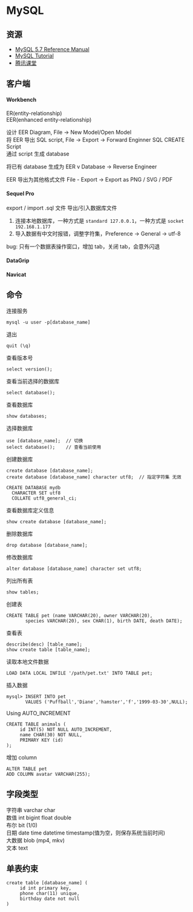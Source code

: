 # MySQL

## 资源

- [MySQL 5.7 Reference Manual](https://dev.mysql.com/doc/refman/5.7/en/)
- [MySQL Tutorial](http://www.mysqltutorial.org/)
- [腾讯课堂](https://ke.qq.com/course/431451?term_id=100515157&taid=3746143490446683)

## 客户端

#### Workbench

ER(entity-relationship)  
EER(enhanced entity-relationship)

设计 EER Diagram, File -> New Model/Open Model  
将 EER 导出 SQL script, File -> Export -> Forward Enginner SQL CREATE Script  
通过 script 生成 database

将已有 database 生成为 EER v
Database -> Reverse Engineer

EER 导出为其他格式文件 File - Export -> Export as PNG / SVG / PDF

#### Sequel Pro

export / import .sql 文件 导出/引入数据库文件

1. 连接本地数据库，一种方式是 `standard 127.0.0.1`，一种方式是 `socket 192.168.1.177`
2. 导入数据有中文时报错，调整字符集，Preference -> General -> utf-8

bug: 只有一个数据表操作窗口，增加 tab，关闭 tab，会意外闪退

#### DataGrip

#### Navicat

## 命令

连接服务

```
mysql -u user -p[database_name]
```

退出

```
quit (\q)
```

查看版本号

```
select version();
```

查看当前选择的数据库

```
select database();
```

查看数据库

```
show databases;
```

选择数据库

```
use [database_name];  // 切换
select database();    // 查看当前使用
```

创建数据库

```
create database [database_name];
create database [database_name] character utf8;  // 指定字符集 无效

CREATE DATABASE mydb
  CHARACTER SET utf8
  COLLATE utf8_general_ci;
```

查看数据库定义信息

```
show create database [database_name];
```

删除数据库

```
drop database [database_name];
```

修改数据库

```
alter database [database_name] character set utf8;
```

列出所有表

```
show tables;
```

创建表

```
CREATE TABLE pet (name VARCHAR(20), owner VARCHAR(20),
       species VARCHAR(20), sex CHAR(1), birth DATE, death DATE);
```

查看表

```
describe(desc) [table_name];
show create table [table_name];
```

读取本地文件数据

```
LOAD DATA LOCAL INFILE '/path/pet.txt' INTO TABLE pet;
```

插入数据

```
mysql> INSERT INTO pet
       VALUES ('Puffball','Diane','hamster','f','1999-03-30',NULL);
```

Using AUTO_INCREMENT

```
CREATE TABLE animals (
     id INT(5) NOT NULL AUTO_INCREMENT,
     name CHAR(30) NOT NULL,
     PRIMARY KEY (id)
);
```

增加 column

```
ALTER TABLE pet
ADD COLUMN avatar VARCHAR(255);
```

## 字段类型

字符串 varchar char  
数值 int bigint float double  
布尔 bit (1/0)  
日期 date time datetime timestamp(值为空，则保存系统当前时间)  
大数据 blob (mp4, mkv)  
文本 text

## 单表约束

```
create table [database_name] (
     id int primary key,
     phone char(11) unique,
     birthday date not null
)
```
